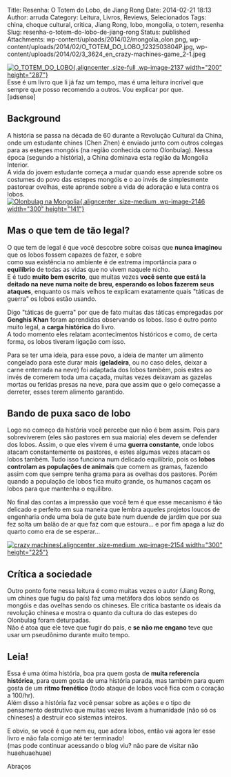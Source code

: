 Title: Resenha: O Totem do Lobo, de Jiang Rong
Date: 2014-02-21 18:13
Author: arruda
Category: Leitura, Livros, Reviews, Selecionados
Tags: china, choque cultural, critica, Jiang Rong, lobo, mongolia, o totem, resenha
Slug: resenha-o-totem-do-lobo-de-jiang-rong
Status: published
Attachments: wp-content/uploads/2014/02/mongolia_olon.png, wp-content/uploads/2014/02/O_TOTEM_DO_LOBO_1232503804P.jpg, wp-content/uploads/2014/02/3_3624_en_crazy-machines-game_2-1.jpeg

[![]({static}wp-content/uploads/2014/02/O_TOTEM_DO_LOBO_1232503804P.jpg "O_TOTEM_DO_LOBO"){.aligncenter .size-full .wp-image-2137 width="200" height="287"}]({static}wp-content/uploads/2014/02/O_TOTEM_DO_LOBO_1232503804P.jpg)  
Esse é um livro que li já faz um tempo, mas é uma leitura incrível que sempre que posso recomendo a outros. Vou explicar por que.  
\[adsense\]

Background
----------

A história se passa na década de 60 durante a Revolução Cultural da China, onde um estudante chines (Chen Zhen) é enviado junto com outros colegas para as estepes mongóis (na região conhecida como Olonbulag). Nessa época (segundo a história), a China dominava esta região da Mongolia Interior.  
A vida do jovem estudante começa a mudar quando esse aprende sobre os costumes do povo das estepes mongóis e o ao invés de simplesmente pastorear ovelhas, este aprende sobre a vida de adoração e luta contra os lobos.  
[![](http://www.arruda.blog.br/wp-content/uploads/2014/02/mongolia_olon-300x141.png "Olonbulag na Mongolia"){.aligncenter .size-medium .wp-image-2146 width="300" height="141"}]({static}wp-content/uploads/2014/02/mongolia_olon.png)

Mas o que tem de tão legal?
---------------------------

O que tem de legal é que você descobre sobre coisas que **nunca imaginou** que os lobos fossem capazes de fazer, e sobre  
como sua existência no ambiente é de extrema importância para o **equilíbrio** de todas as vidas que no vivem naquele nicho.  
E é tudo **muito bem escrito**, que muitas vezes **você sente que está la deitado na neve numa noite de breu, esperando os lobos fazerem seus ataques**, enquanto os mais velhos te explicam exatamente quais "táticas de guerra" os lobos estão usando.

Digo "táticas de guerra" por que de fato muitas das táticas empregadas por **Genghis Khan** foram aprendidas observando os lobos. Isso é outro ponto muito legal, a **carga histórica** do livro.  
A todo momento eles relatam acontecimentos históricos e como, de certa forma, os lobos tiveram ligação com isso.

Para se ter uma ideia, para esse povo, a ideia de manter um alimento congelado para este durar mais (**geladeira**, ou no caso deles, deixar a carne enterrada na neve) foi adaptada dos lobos também, pois estes ao invés de comerem toda uma caçada, muitas vezes deixavam as gazelas mortas ou feridas presas na neve, para que assim que o gelo começasse a derreter, esses terem alimento garantido.

Bando de puxa saco de lobo
--------------------------

Logo no começo da história você percebe que não é bem assim. Pois para sobreviverem (eles são pastores em sua maioria) eles devem se defender dos lobos. Assim, o que eles vivem é uma **guerra constante**, onde lobos atacam constantemente os pastores, e estes algumas vezes atacam os lobos também. Tudo isso funciona num delicado equilíbrio, pois os **lobos controlam as populações de animais** que comem as gramas, fazendo assim com que sempre tenha grama para as ovelhas dos pastores. Porém quando a população de lobos fica muito grande, os humanos caçam os lobos para que mantenha o equilibro.

No final das contas a impressão que você tem é que esse mecanismo é tão delicado e perfeito em sua maneira que lembra aqueles projetos loucos de engenharia onde uma bola de gute bate num duende de jardim que por sua fez solta um balão de ar que faz com que estoura... e por fim apaga a luz do quarto como era de se esperar...

[![](http://www.arruda.blog.br/wp-content/uploads/2014/02/3_3624_en_crazy-machines-game_2-1-300x225.jpg "crazy machines"){.aligncenter .size-medium .wp-image-2154 width="300" height="225"}]({static}wp-content/uploads/2014/02/3_3624_en_crazy-machines-game_2-1.jpeg)

Crítica a sociedade
-------------------

Outro ponto forte nessa leitura é como muitas vezes o autor (Jiang Rong, um chines que fugiu do país) faz uma metáfora dos lobos sendo os mongóis e das ovelhas sendo os chineses. Ele critica bastante os ideais da revolução chinesa e mostra o quanto da cultura do das estepes do Olonbulag foram deturpadas.  
Não é atoa que ele teve que fugir do pais, e **se não me engano** teve que usar um pseudônimo durante muito tempo.

Leia!
-----

Essa é uma ótima história, boa pra quem gosta de **muita referencia histórica**, para quem gosta de uma história parada, mas também para quem gosta de um **ritmo frenético** (todo ataque de lobos você fica com o coração a 100/hr).  
Além disso a história faz você pensar sobre as ações e o tipo de pensamento destrutivo que muitas vezes levam a humanidade (não só os chineses) a destruir eco sistemas inteiros.

E obvio, se você é que nem eu, que adora lobos, então vai agora ler esse livro e não fala comigo até ter terminado!  
(mas pode continuar acessando o blog viu? não pare de visitar não huaehuaehuae)

Abraços
